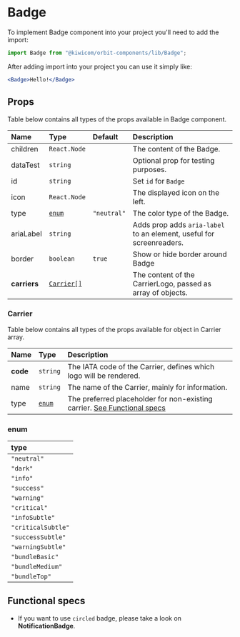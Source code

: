 # Badge

To implement Badge component into your project you'll need to add the import:

```jsx
import Badge from "@kiwicom/orbit-components/lib/Badge";
```

After adding import into your project you can use it simply like:

```jsx
<Badge>Hello!</Badge>
```

## Props

Table below contains all types of the props available in Badge component.

| Name         | Type                    | Default     | Description                                                          |
| :----------- | :---------------------- | :---------- | :------------------------------------------------------------------- |
| children     | `React.Node`            |             | The content of the Badge.                                            |
| dataTest     | `string`                |             | Optional prop for testing purposes.                                  |
| id           | `string`                |             | Set `id` for `Badge`                                                 |
| icon         | `React.Node`            |             | The displayed icon on the left.                                      |
| type         | [`enum`](#enum)         | `"neutral"` | The color type of the Badge.                                         |
| ariaLabel    | `string`                |             | Adds prop adds `aria-label` to an element, useful for screenreaders. |
| border       | `boolean`               | `true`      | Show or hide border around Badge                                     |
| **carriers** | [`Carrier[]`](#carrier) |             | The content of the CarrierLogo, passed as array of objects.          |

### Carrier

Table below contains all types of the props available for object in Carrier array.

| Name     | Type            | Description                                                                                   |
| :------- | :-------------- | :-------------------------------------------------------------------------------------------- |
| **code** | `string`        | The IATA code of the Carrier, defines which logo will be rendered.                            |
| name     | `string`        | The name of the Carrier, mainly for information.                                              |
| type     | [`enum`](#enum) | The preferred placeholder for non-existing carrier. [See Functional specs](#functional-specs) |

### enum

| type               |
| :----------------- |
| `"neutral"`        |
| `"dark"`           |
| `"info"`           |
| `"success"`        |
| `"warning"`        |
| `"critical"`       |
| `"infoSubtle"`     |
| `"criticalSubtle"` |
| `"successSubtle"`  |
| `"warningSubtle"`  |
| `"bundleBasic"`    |
| `"bundleMedium"`   |
| `"bundleTop"`      |

## Functional specs

- If you want to use `circled` badge, please take a look on **NotificationBadge**.
